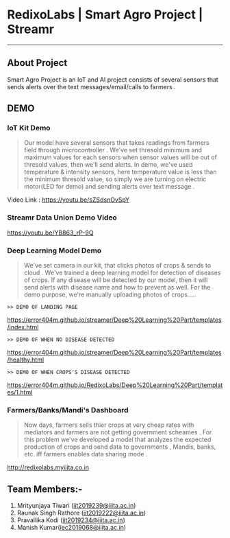 

# RedixoLabs | Smart Agro Project | Streamr

-------------------
## About Project
Smart Agro Project is an IoT and AI project consists of several sensors that sends alerts over the text messages/email/calls to farmers .

## DEMO

### IoT Kit Demo

 > Our model have several sensors that takes readings from farmers field through microcontroller . We've set thresold minimum and maximum values for each sensors when sensor values will be out of thresold values, then we'll send alerts.
In demo, we've used temperature & intensity sensors, here temperature value is less than the minimum thresold value, so simply we are turning on electric motor(LED for demo) and sending alerts over text message .

   Video Link : https://youtu.be/sZSdsnOvSpY
    
    
    
### Streamr Data Union Demo Video
https://youtu.be/YB863_rP-9Q 


### Deep Learning Model Demo

> We've set camera in our kit, that clicks photos of crops & sends to cloud . We've trained a deep learning model for detection of diseases of crops. If any disease will be detected by our model, then it will send alerts with disease name and how to prevent as well. For the demo purpose, we're manually uploading photos of crops..... 

    >> DEMO OF LANDING PAGE
   https://error404m.github.io/streamer/Deep%20Learning%20Part/templates/index.html  
    
    >> DEMO OF WHEN NO DISEASE DETECTED
   https://error404m.github.io/streamer/Deep%20Learning%20Part/templates/healthy.html 
    
    >> DEMO OF WHEN CROPS'S DISEASE DETECTED
   https://error404m.github.io/RedixoLabs/Deep%20Learning%20Part/templates/1.html 
   

### Farmers/Banks/Mandi's Dashboard

> Now days, farmers sells thier crops at very cheap rates with mediators and farmers are not getting government scheames . For this problem we've developed a model that analyzes the expected production of crops and send data to governments , Mandis, banks, etc. iff farmers enables data sharing mode .

 http://redixolabs.myiiita.co.in  

## Team Members:- 
1) Mrityunjaya Tiwari (iit2019239@iiita.ac.in)
2) Raunak Singh Rathore (iit2019222@iiita.ac.in)
3) Pravallika Kodi (iit2019234@iiita.ac.in)
4) Manish Kumar(iec2019068@iiita.ac.in)
